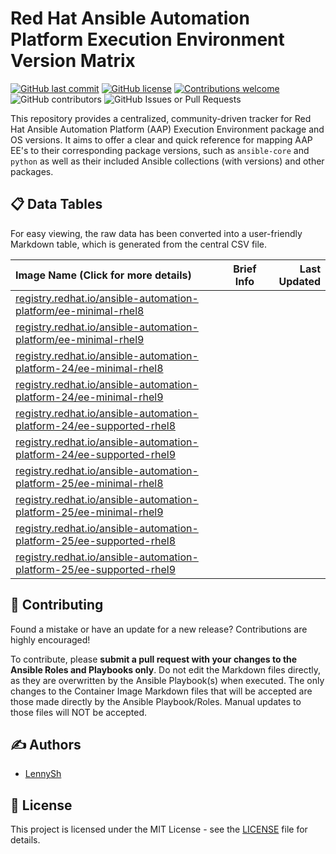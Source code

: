 # Red Hat Ansible Automation Platform Execution Environment Version Matrix

[![GitHub last commit](https://img.shields.io/github/last-commit/lennysh/aap-ee-version-matrix.svg)](https://github.com/lennysh/aap-ee-version-matrix/commits/main) [![GitHub license](https://img.shields.io/github/license/lennysh/aap-ee-version-matrix.svg)](https://github.com/lennysh/aap-ee-version-matrix/blob/main/LICENSE) [![Contributions welcome](https://img.shields.io/badge/contributions-welcome-brightgreen.svg)](https://github.com/lennysh/aap-ee-version-matrix/pulls) ![GitHub contributors](https://img.shields.io/github/contributors/lennysh/aap-ee-version-matrix) ![GitHub Issues or Pull Requests](https://img.shields.io/github/issues/lennysh/aap-ee-version-matrix)

This repository provides a centralized, community-driven tracker for Red Hat Ansible Automation Platform (AAP) Execution Environment package and OS versions. It aims to offer a clear and quick reference for mapping AAP EE's to their corresponding package versions, such as `ansible-core` and `python` as well as their included Ansible collections (with versions) and other packages.

## 📋 Data Tables

For easy viewing, the raw data has been converted into a user-friendly Markdown table, which is generated from the central CSV file.

[comment]: <> (BEGIN Ansible Managed)

| Image Name (Click for more details) | Brief Info | Last Updated |
| :--------- | :--------: | -----------: |
| [registry.redhat.io/ansible-automation-platform/ee-minimal-rhel8](./images/registry.redhat.io/ansible-automation-platform/ee-minimal-rhel8/README.md) |  |  |
| [registry.redhat.io/ansible-automation-platform/ee-minimal-rhel9](./images/registry.redhat.io/ansible-automation-platform/ee-minimal-rhel9/README.md) |  |  |
| [registry.redhat.io/ansible-automation-platform-24/ee-minimal-rhel8](./images/registry.redhat.io/ansible-automation-platform-24/ee-minimal-rhel8/README.md) |  |  |
| [registry.redhat.io/ansible-automation-platform-24/ee-minimal-rhel9](./images/registry.redhat.io/ansible-automation-platform-24/ee-minimal-rhel9/README.md) |  |  |
| [registry.redhat.io/ansible-automation-platform-24/ee-supported-rhel8](./images/registry.redhat.io/ansible-automation-platform-24/ee-supported-rhel8/README.md) |  |  |
| [registry.redhat.io/ansible-automation-platform-24/ee-supported-rhel9](./images/registry.redhat.io/ansible-automation-platform-24/ee-supported-rhel9/README.md) |  |  |
| [registry.redhat.io/ansible-automation-platform-25/ee-minimal-rhel8](./images/registry.redhat.io/ansible-automation-platform-25/ee-minimal-rhel8/README.md) |  |  |
| [registry.redhat.io/ansible-automation-platform-25/ee-minimal-rhel9](./images/registry.redhat.io/ansible-automation-platform-25/ee-minimal-rhel9/README.md) |  |  |
| [registry.redhat.io/ansible-automation-platform-25/ee-supported-rhel8](./images/registry.redhat.io/ansible-automation-platform-25/ee-supported-rhel8/README.md) |  |  |
| [registry.redhat.io/ansible-automation-platform-25/ee-supported-rhel9](./images/registry.redhat.io/ansible-automation-platform-25/ee-supported-rhel9/README.md) |  |  |

[comment]: <> (END Ansible Managed)

## 🤝 Contributing

Found a mistake or have an update for a new release? Contributions are highly encouraged!

To contribute, please **submit a pull request with your changes to the Ansible Roles and Playbooks only**. Do not edit the Markdown files directly, as they are overwritten by the Ansible Playbook(s) when executed. The only changes to the Container Image Markdown files that will be accepted are those made directly by the Ansible Playbook/Roles.  Manual updates to those files will NOT be accepted.

## ✍️ Authors

* [LennySh](https://github.com/lennysh)

## 📜 License

This project is licensed under the MIT License - see the [LICENSE](LICENSE) file for details.